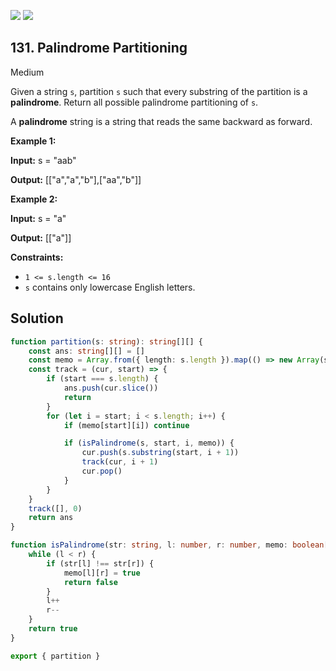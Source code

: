 [![](https://img.shields.io/github/stars/LeetCode-in-TypeScript/LeetCode-in-TypeScript?label=Stars&style=flat-square)](https://github.com/LeetCode-in-TypeScript/LeetCode-in-TypeScript)
[![](https://img.shields.io/github/forks/LeetCode-in-TypeScript/LeetCode-in-TypeScript?label=Fork%20me%20on%20GitHub%20&style=flat-square)](https://github.com/LeetCode-in-TypeScript/LeetCode-in-TypeScript/fork)

## 131\. Palindrome Partitioning

Medium

Given a string `s`, partition `s` such that every substring of the partition is a **palindrome**. Return all possible palindrome partitioning of `s`.

A **palindrome** string is a string that reads the same backward as forward.

**Example 1:**

**Input:** s = "aab"

**Output:** [["a","a","b"],["aa","b"]] 

**Example 2:**

**Input:** s = "a"

**Output:** [["a"]] 

**Constraints:**

*   `1 <= s.length <= 16`
*   `s` contains only lowercase English letters.

## Solution

```typescript
function partition(s: string): string[][] {
    const ans: string[][] = []
    const memo = Array.from({ length: s.length }).map(() => new Array(s.length))
    const track = (cur, start) => {
        if (start === s.length) {
            ans.push(cur.slice())
            return
        }
        for (let i = start; i < s.length; i++) {
            if (memo[start][i]) continue

            if (isPalindrome(s, start, i, memo)) {
                cur.push(s.substring(start, i + 1))
                track(cur, i + 1)
                cur.pop()
            }
        }
    }
    track([], 0)
    return ans
}

function isPalindrome(str: string, l: number, r: number, memo: boolean[][]) {
    while (l < r) {
        if (str[l] !== str[r]) {
            memo[l][r] = true
            return false
        }
        l++
        r--
    }
    return true
}

export { partition }
```